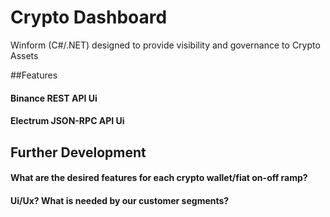 # Crypto Dashboard

Winform (C#/.NET) designed to provide visibility and governance to Crypto Assets

##Features

#### Binance REST API Ui
#### Electrum JSON-RPC API Ui

## Further Development

#### What are the desired features for each crypto wallet/fiat on-off ramp?
#### Ui/Ux? What is **needed** by our customer segments?